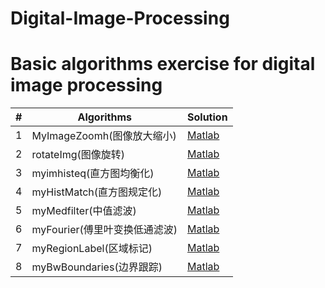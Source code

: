 # Digital-Image-Processing
Basic algorithms exercise for digital image processing
========

| # | Algorithms | Solution |
|---| ---------- | -------- |
|1|MyImageZoomh(图像放大缩小)| [Matlab](./ImageProcessing/MyImageZoom.md)|
|2|rotateImg(图像旋转)| [Matlab](./ImageProcessing/rotateImg.md)|
|3|myimhisteq(直方图均衡化)| [Matlab](./ImageProcessing/myimhisteq.md)|
|4|myHistMatch(直方图规定化)| [Matlab](./ImageProcessing/myHistMatch.md)|
|5|myMedfilter(中值滤波)| [Matlab](./ImageProcessing/myMedfilter.md)|
|6|myFourier(傅里叶变换低通滤波)| [Matlab](./ImageProcessing/myFourier.md)|
|7|myRegionLabel(区域标记)| [Matlab](./ImageProcessing/myRegionLabel.md)|
|8|myBwBoundaries(边界跟踪)| [Matlab](./ImageProcessing/myBwBoundaries.md)|